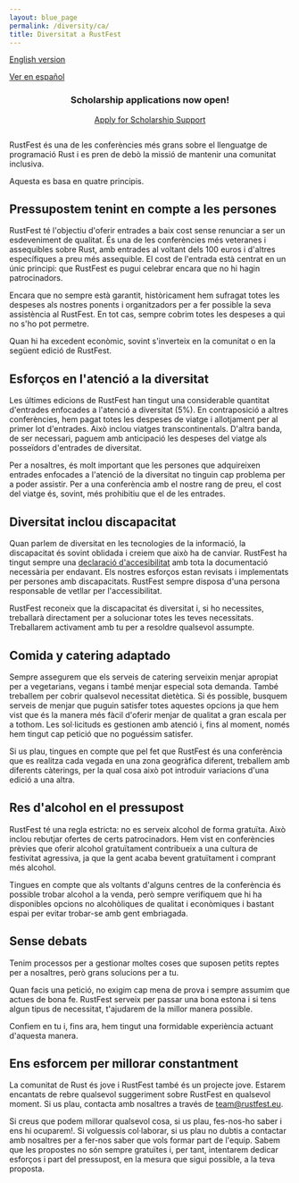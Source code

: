 ```yaml
---
layout: blue_page
permalink: /diversity/ca/
title: Diversitat a RustFest
---
```


[English version](/diversity/)

[Ver en español](/diversity/es/)


<h3 style="text-align: center">Scholarship applications now open!</h3>
<p  style="text-align: center; margin-bottom: 2em">
    <a class="button primary" href="/scholarships/ca/">
        Apply for Scholarship Support
    </a>
</p>


RustFest és una de les conferències més grans sobre el llenguatge de programació Rust i es pren de debò la missió de mantenir una comunitat inclusiva. 

Aquesta es basa en quatre principis.

## Pressupostem tenint en compte a les persones

RustFest té l'objectiu d'oferir entrades a baix cost sense renunciar a ser un esdeveniment de qualitat. És una de les conferències més veteranes i assequibles sobre Rust, amb entrades al voltant dels 100 euros i d'altres específiques a preu més assequible. El cost de l'entrada està centrat en un únic principi: que RustFest es pugui celebrar encara que no hi hagin patrocinadors.

Encara que no sempre està garantit, històricament hem sufragat totes les despeses als nostres ponents i organitzadors per a fer possible la seva assistència al RustFest. En tot cas, sempre cobrim totes les despeses a qui no s'ho pot permetre.

Quan hi ha excedent econòmic, sovint s'inverteix en la comunitat o en la següent edició de RustFest.

## Esforços en l'atenció a la diversitat

Les últimes edicions de RustFest han tingut una considerable quantitat d'entrades enfocades a l'atenció a diversitat (5%). En contraposició a altres conferències, hem pagat totes les despeses de viatge i allotjament per al primer lot d'entrades. Això inclou viatges transcontinentals. D'altra banda, de ser necessari, paguem amb anticipació les despeses del viatge als posseïdors d'entrades de diversitat.

Per a nosaltres, és molt important que les persones que adquireixen entrades enfocades a l'atenció de la diversitat no tinguin cap problema per a poder assistir. Per a una conferència amb el nostre rang de preu, el cost del viatge és, sovint, més prohibitiu que el de les entrades.

## Diversitat inclou discapacitat

Quan parlem de diversitat en les tecnologies de la informació, la discapacitat és sovint oblidada i creiem que això ha de canviar. RustFest ha tingut sempre una [declaració d'accesibilitat](/accessibility/) amb tota la documentació necessària per endavant. Els nostres esforços estan revisats i implementats per persones amb discapacitats. RustFest sempre disposa d'una persona responsable de vetllar per l'accessibilitat.

RustFest reconeix que la discapacitat és diversitat i, si ho necessites, treballarà directament per a solucionar totes les teves necessitats. Treballarem activament amb tu per a resoldre qualsevol assumpte.

## Comida y catering adaptado

Sempre assegurem que els serveis de catering serveixin menjar apropiat per a vegetarians, vegans i també menjar especial sota demanda. També treballem per cobrir qualsevol necessitat dietètica. Si és possible, busquem serveis de menjar que puguin satisfer totes aquestes opcions ja que hem vist que és la manera més fàcil d'oferir menjar de qualitat a gran escala per a tothom.
Les sol·licituds es gestionen amb atenció i, fins al moment, només hem tingut cap petició que no poguéssim satisfer.

Si us plau, tingues en compte que pel fet que RustFest és una conferència que es realitza cada vegada en una zona geogràfica diferent, treballem amb diferents càterings, per la qual cosa això pot introduir variacions d'una edició a una altra.

## Res d'alcohol en el pressupost

RustFest té una regla estricta: no es serveix alcohol de forma gratuïta. Això inclou rebutjar ofertes de certs patrocinadors. Hem vist en conferències prèvies que oferir alcohol gratuïtament contribueix a una cultura de festivitat agressiva, ja que la gent acaba bevent gratuïtament i comprant més alcohol.

Tingues en compte que als voltants d'alguns centres de la conferència és possible trobar alcohol a la venda, però sempre verifiquem que hi ha disponibles opcions no alcohòliques de qualitat i econòmiques i bastant espai per evitar trobar-se amb gent embriagada.


## Sense debats

Tenim processos per a gestionar moltes coses que suposen petits reptes per a nosaltres, però grans solucions per a tu.

Quan facis una petició, no exigim cap mena de prova i sempre assumim que actues de bona fe. RustFest serveix per passar una bona estona i si tens algun tipus de necessitat, t'ajudarem de la millor manera possible.

Confiem en tu i, fins ara, hem tingut una formidable experiència actuant d'aquesta manera.

## Ens esforcem per millorar constantment

La comunitat de Rust és jove i RustFest també és un projecte jove. Estarem encantats de rebre qualsevol suggeriment sobre RustFest en qualsevol moment. Si us plau, contacta amb nosaltres a través de [team@rustfest.eu](mailto:team@rustfest.eu).

Si creus que podem millorar qualsevol cosa, si us plau, fes-nos-ho saber i ens hi ocuparem!. Si volguessis col·laborar, si us plau no dubtis a contactar amb nosaltres per a fer-nos saber que vols formar part de l'equip. Sabem que les propostes no són sempre gratuïtes i, per tant, intentarem dedicar esforços i part del pressupost, en la mesura que sigui possible, a la teva proposta.
